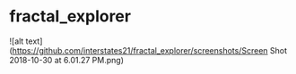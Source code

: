 # fractal_explorer
![alt text](https://github.com/interstates21/fractal_explorer/screenshots/Screen Shot 2018-10-30 at 6.01.27 PM.png)
